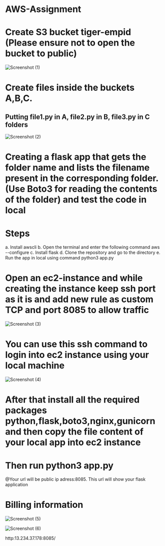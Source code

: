 # AWS-Assignment

# Create S3 bucket tiger-empid (Please ensure not to open the bucket to public)
![Screenshot (1)](https://user-images.githubusercontent.com/74641501/115660278-66f9dd00-a359-11eb-93af-22f7cc3a4753.png)

# Create files inside the buckets A,B,C.
## Putting file1.py in A, file2.py in B, file3.py in C folders
![Screenshot (2)](https://user-images.githubusercontent.com/74641501/115660657-facba900-a359-11eb-9701-bf8f8c3c0845.png)

# Creating a flask app that gets the folder name and lists the filename present in the corresponding folder. (Use Boto3 for reading the contents of the folder) and test the code in local
# Steps
a. Install awscli b. Open the terminal and enter the following command aws --configure c. Install flask
d. Clone the repository and go to the directory e. Run the app in local using command python3 app.py


# Open an ec2-instance and while creating the instance keep ssh port as it is and add new rule as custom TCP and port 8085 to allow traffic
![Screenshot (3)](https://user-images.githubusercontent.com/74641501/115661083-8e9d7500-a35a-11eb-8f31-924577539b3a.png)


# You can use this ssh command to login into ec2 instance using your local machine
![Screenshot (4)](https://user-images.githubusercontent.com/74641501/115661383-fce23780-a35a-11eb-870f-79242f0b2851.png)

# After that install all the required packages python,flask,boto3,nginx,gunicorn and then copy the file content of your local app into ec2 instance

# Then run python3 app.py

@Your url will be public ip adress:8085. This url will show your flask application

# Billing information
![Screenshot (5)](https://user-images.githubusercontent.com/74641501/115662067-12a42c80-a35c-11eb-922d-ec068c30e8eb.png)

![Screenshot (6)](https://user-images.githubusercontent.com/74641501/115662337-76c6f080-a35c-11eb-9758-3b38f73ffb99.png)

http:13.234.37.178:8085/
